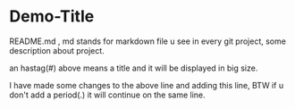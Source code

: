 # Demo-Title

README.md , md stands for markdown file u see in every git project, some description about project.

an hastag(#) above means a title and it will be displayed in big size.

I have made some changes to the above line and adding this line, BTW if u don't add a period(.) it will continue on the same line.



